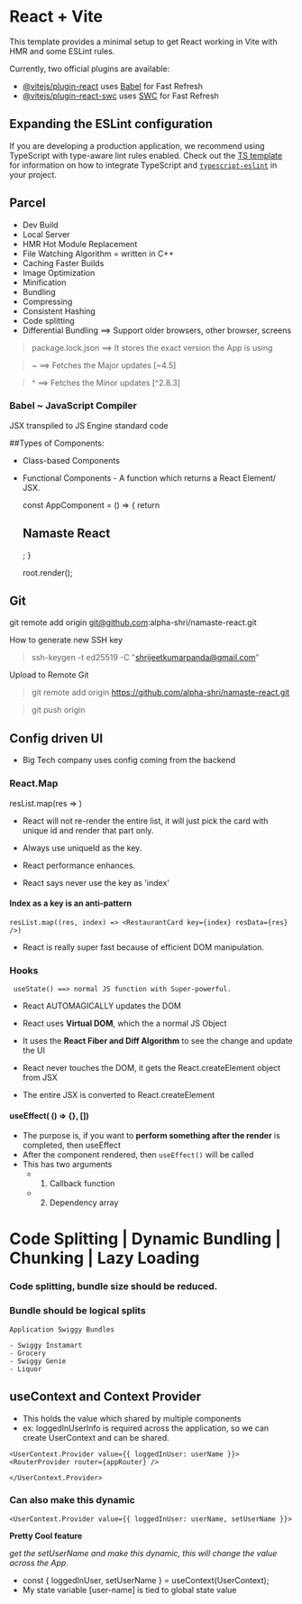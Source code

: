 # React + Vite

This template provides a minimal setup to get React working in Vite with HMR and some ESLint rules.

Currently, two official plugins are available:

- [@vitejs/plugin-react](https://github.com/vitejs/vite-plugin-react/blob/main/packages/plugin-react) uses [Babel](https://babeljs.io/) for Fast Refresh
- [@vitejs/plugin-react-swc](https://github.com/vitejs/vite-plugin-react/blob/main/packages/plugin-react-swc) uses [SWC](https://swc.rs/) for Fast Refresh

## Expanding the ESLint configuration

If you are developing a production application, we recommend using TypeScript with type-aware lint rules enabled. Check out the [TS template](https://github.com/vitejs/vite/tree/main/packages/create-vite/template-react-ts) for information on how to integrate TypeScript and [`typescript-eslint`](https://typescript-eslint.io) in your project.

## Parcel

- Dev Build
- Local Server
- HMR Hot Module Replacement
- File Watching Algorithm = written in C++
- Caching Faster Builds
- Image Optimization
- Minification
- Bundling
- Compressing
- Consistent Hashing
- Code splitting
- Differential Bundling ==> Support older browsers, other browser, screens

> package.lock.json ==> It stores the exact version the App is using

> ~ ==> Fetches the Major updates [~4.5]

> ^ ==> Fetches the Minor updates [^2.8.3]

### Babel ~ JavaScript Compiler

JSX transpiled to JS Engine standard code

##Types of Components:

- Class-based Components
- Functional Components - A function which returns a React Element/ JSX.

  const AppComponent = () => {
  return <h2>Namaste React</h2>;
  }

  root.render(<AppComponent />);

## Git

git remote add origin git@github.com:alpha-shri/namaste-react.git

How to generate new SSH key

> ssh-keygen -t ed25519 -C "shrijeetkumarpanda@gmail.com"

Upload to Remote Git

> git remote add origin https://github.com/alpha-shri/namaste-react.git

> git push origin

## Config driven UI

- Big Tech company uses config coming from the backend

### React.Map

resList.map(res => <RestaurantCard key={res.data} resData={res} />)

- React will not re-render the entire list, it will just pick the card with unique id and render that part only.

* Always use uniqueId as the key.

* React performance enhances.

* React says never use the key as 'index'

#### Index as a key is an anti-pattern

    resList.map((res, index) => <RestaurantCard key={index} resData={res} />)

- React is really super fast because of efficient DOM manipulation.

### Hooks

     useState() ==> normal JS function with Super-powerful.

- React AUTOMAGICALLY updates the DOM

- React uses **Virtual DOM**, which the a normal JS Object

- It uses the **React Fiber and Diff Algorithm** to see the change and update the UI

- React never touches the DOM, it gets the React.createElement object from JSX

- The entire JSX is converted to React.createElement

#### useEffect( () => {}, [])

- The purpose is, if you want to **perform something after the render** is completed, then useEffect
- After the component rendered, then `useEffect()` will be called
- This has two arguments
  - 1. Callback function
  - 2. Dependency array

# Code Splitting | Dynamic Bundling | Chunking | Lazy Loading

### Code splitting, bundle size should be reduced.

### Bundle should be logical splits

`Application Swiggy Bundles`

    - Swiggy Instamart
    - Grocery
    - Swiggy Genie
    - Liquor

## useContext and Context Provider

- This holds the value which shared by multiple components
- ex: loggedInUserInfo is required across the application, so we can create UserContext and can be shared.

`<UserContext.Provider value={{ loggedInUser: userName }}> <RouterProvider router={appRouter} />`

`</UserContext.Provider>`

### Can also make this dynamic

`<UserContext.Provider value={{ loggedInUser: userName, setUserName }}>`

**Pretty Cool feature**

_get the setUserName and make this dynamic, this will change the value across the App._

- const { loggedInUser, setUserName } = useContext(UserContext);
- My state variable [user-name] is tied to global state value
